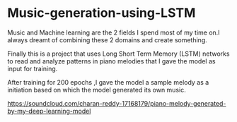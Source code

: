 # Music-generation-using-LSTM
Music and Machine learning are the 2 fields I spend most of my time on.I always dreamt of combining these 2 domains and create something.

Finally this is a project that uses Long Short Term Memory (LSTM) networks to read and analyze patterns in piano melodies that I gave the model as input for training.

After training for 200 epochs ,I gave the model a sample melody as a initiation based on which the model generated its own music.

https://soundcloud.com/charan-reddy-17168179/piano-melody-generated-by-my-deep-learning-model
